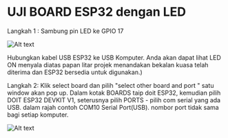 # UJI BOARD ESP32 dengan LED

Langkah 1 :  Sambung pin LED ke GPIO 17

![Alt text](../image/esp32-led.png)

Hubungkan kabel USB ESP32  ke USB Komputer. Anda akan dapat lihat LED ON  menyala diatas papan litar projek menandakan bekalan kuasa telah diterima dan ESP32 bersedia untuk digunakan.)

Langkah 2: Klik select board dan pilih "select other board and port " satu window akan pop up. Dalam kotak BOARDS taip doit ESP32, kemudian pilih DOIT ESP32 DEVKIT V1, seterusnya pilih PORTS - pilih com serial yang ada USB. dalam rajah contoh COM10 Serial Port(USB). nombor port tidak sama bagi setiap komputer.


![Alt text](../image/esp32-selection.png)
